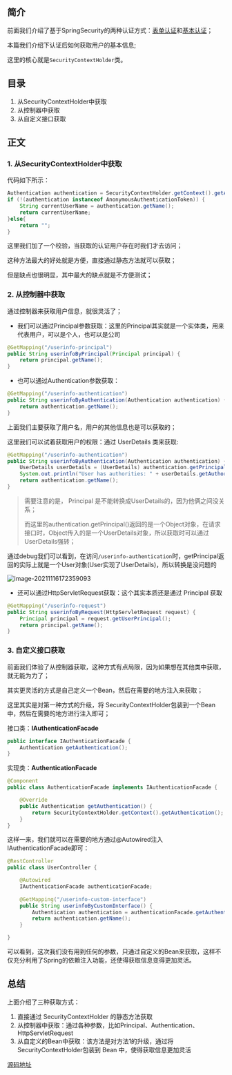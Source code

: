 

## 简介

前面我们介绍了基于SpringSecurity的两种认证方式：[表单认证](https://juejin.cn/post/7030306851762176007)和[基本认证](https://juejin.cn/post/7031077013393768484)；

本篇我们介绍下认证后如何获取用户的基本信息;

这里的核心就是`SecurityContextHolder`类。

## 目录

1. 从SecurityContextHolder中获取
2. 从控制器中获取
3. 从自定义接口获取

## 正文

### 1. 从SecurityContextHolder中获取

代码如下所示：

```java
Authentication authentication = SecurityContextHolder.getContext().getAuthentication();
if (!(authentication instanceof AnonymousAuthenticationToken)) {
    String currentUserName = authentication.getName();
    return currentUserName;
}else{
    return "";
}
```

这里我们加了一个校验，当获取的认证用户存在时我们才去访问；

这种方法最大的好处就是方便，直接通过静态方法就可以获取；

但是缺点也很明显，其中最大的缺点就是不方便测试；

### 2. 从控制器中获取

通过控制器来获取用户信息，就很灵活了；

- 我们可以通过Principal参数获取：这里的Principal其实就是一个实体类，用来代表用户，可以是个人，也可以是公司

```java
@GetMapping("/userinfo-principal")
public String userinfoByPrincipal(Principal principal) {
    return principal.getName();
}
```

- 也可以通过Authentication参数获取：

```java
@GetMapping("/userinfo-authentication")
public String userinfoByAuthentication(Authentication authentication) {
    return authentication.getName();
}
```

上面我们主要获取了用户名，用户的其他信息也是可以获取的；

这里我们可以试着获取用户的权限：通过 UserDetails 类来获取:

```java
@GetMapping("/userinfo-authentication")
public String userinfoByAuthentication(Authentication authentication) {
    UserDetails userDetails = (UserDetails) authentication.getPrincipal();
    System.out.println("User has authorities: " + userDetails.getAuthorities());
    return authentication.getName();
}
```

> 需要注意的是， Principal 是不能转换成UserDetails的，因为他俩之间没关系；
>
> 而这里的authentication.getPrincipal()返回的是一个Object对象，在请求接口时，Object传入的是一个UserDetails对象，所以获取时可以通过UserDetails强转；

通过debug我们可以看到，在访问`/userinfo-authentication`时，getPrincipal返回的实际上就是一个User对象(User实现了UserDetails)，所以转换是没问题的

![image-20211116172359093](https://i.loli.net/2021/11/16/xogBnKGP5kcCeIJ.png)

- 还可以通过HttpServletRequest获取：这个其实本质还是通过 Principal 获取

```java
@GetMapping("/userinfo-request")
public String userinfoByRequest(HttpServletRequest request) {
    Principal principal = request.getUserPrincipal();
    return principal.getName();
}
```

### 3. 自定义接口获取

前面我们体验了从控制器获取，这种方式有点局限，因为如果想在其他类中获取，就无能为力了；

其实更灵活的方式是自己定义一个Bean，然后在需要的地方注入来获取；

这里其实是对第一种方式的升级，将 SecurityContextHolder包装到一个Bean中，然后在需要的地方进行注入即可；

接口类：**IAuthenticationFacade**

```java
public interface IAuthenticationFacade {
    Authentication getAuthentication();
}
```

实现类：**AuthenticationFacade**

```java
@Component
public class AuthenticationFacade implements IAuthenticationFacade {

    @Override
    public Authentication getAuthentication() {
        return SecurityContextHolder.getContext().getAuthentication();
    }
}
```

这样一来，我们就可以在需要的地方通过@Autowired注入IAuthenticationFacade即可：

```java
@RestController
public class UserController {

    @Autowired
    IAuthenticationFacade authenticationFacade;
        
    @GetMapping("/userinfo-custom-interface")
    public String userinfoByCustomInterface() {
        Authentication authentication = authenticationFacade.getAuthentication();
        return authentication.getName();
    }

}
```

可以看到，这次我们没有用到任何的参数，只通过自定义的Bean来获取，这样不仅充分利用了Spring的依赖注入功能，还使得获取信息变得更加灵活。

## 总结

上面介绍了三种获取方式：

1. 直接通过 SecurityContextHolder 的静态方法获取
2. 从控制器中获取：通过各种参数，比如Principal、Authentication、HttpServletRequest
3. 从自定义的Bean中获取：该方法是对方法1的升级，通过将 SecurityContextHolder包装到 Bean 中，使得获取信息更加灵活



[源码地址](https://github.com/Jalon2015/spring-boot-demo/tree/master/demo-spring-security/demo-spring-security-userinfo)
